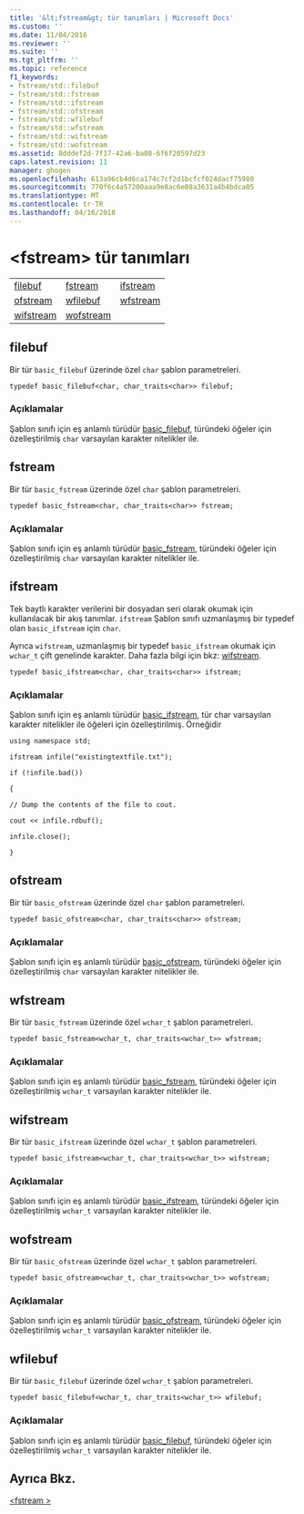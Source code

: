 ```yaml
---
title: '&lt;fstream&gt; tür tanımları | Microsoft Docs'
ms.custom: ''
ms.date: 11/04/2016
ms.reviewer: ''
ms.suite: ''
ms.tgt_pltfrm: ''
ms.topic: reference
f1_keywords:
- fstream/std::filebuf
- fstream/std::fstream
- fstream/std::ifstream
- fstream/std::ofstream
- fstream/std::wfilebuf
- fstream/std::wfstream
- fstream/std::wifstream
- fstream/std::wofstream
ms.assetid: 8dddef2d-7f17-42a6-ba08-6f6f20597d23
caps.latest.revision: 11
manager: ghogen
ms.openlocfilehash: 613a96cb4d6ca174c7cf2d1bcfcf024dacf75980
ms.sourcegitcommit: 770f6c4a57200aaa9e8ac6e08a3631a4b4bdca05
ms.translationtype: MT
ms.contentlocale: tr-TR
ms.lasthandoff: 04/16/2018
---
```

# <a name="ltfstreamgt-typedefs"></a>&lt;fstream&gt; tür tanımları
||||  
|-|-|-|  
|[filebuf](#filebuf)|[fstream](#fstream)|[ifstream](#ifstream)|  
|[ofstream](#ofstream)|[wfilebuf](#wfilebuf)|[wfstream](#wfstream)|  
|[wifstream](#wifstream)|[wofstream](#wofstream)|  
  
##  <a name="filebuf"></a>  filebuf  
 Bir tür `basic_filebuf` üzerinde özel `char` şablon parametreleri.  
  
```
typedef basic_filebuf<char, char_traits<char>> filebuf;
```  
  
### <a name="remarks"></a>Açıklamalar  
 Şablon sınıfı için eş anlamlı türüdür [basic_filebuf](../standard-library/basic-filebuf-class.md), türündeki öğeler için özelleştirilmiş `char` varsayılan karakter nitelikler ile.  
  
##  <a name="fstream"></a>  fstream  
 Bir tür `basic_fstream` üzerinde özel `char` şablon parametreleri.  
  
```
typedef basic_fstream<char, char_traits<char>> fstream;
```  
  
### <a name="remarks"></a>Açıklamalar  
 Şablon sınıfı için eş anlamlı türüdür [basic_fstream](../standard-library/basic-fstream-class.md), türündeki öğeler için özelleştirilmiş `char` varsayılan karakter nitelikler ile.  
  
##  <a name="ifstream"></a>  ifstream  
 Tek baytlı karakter verilerini bir dosyadan seri olarak okumak için kullanılacak bir akış tanımlar. `ifstream` Şablon sınıfı uzmanlaşmış bir typedef olan `basic_ifstream` için `char`.  
  
 Ayrıca `wifstream`, uzmanlaşmış bir typedef `basic_ifstream` okumak için `wchar_t` çift genelinde karakter. Daha fazla bilgi için bkz: [wifstream](../standard-library/fstream-typedefs.md#wifstream).  
  
```
typedef basic_ifstream<char, char_traits<char>> ifstream;
```  
  
### <a name="remarks"></a>Açıklamalar  
 Şablon sınıfı için eş anlamlı türüdür [basic_ifstream](../standard-library/basic-ifstream-class.md), tür char varsayılan karakter nitelikler ile öğeleri için özelleştirilmiş. Örneğidir  
  
 `using namespace std;`  
  
 `ifstream infile("existingtextfile.txt");`  
  
 `if (!infile.bad())`  
  
 `{`  
  
 `// Dump the contents of the file to cout.`  
  
 `cout << infile.rdbuf();`  
  
 `infile.close();`  
  
 `}`  
  
##  <a name="ofstream"></a>  ofstream  
 Bir tür `basic_ofstream` üzerinde özel `char` şablon parametreleri.  
  
```
typedef basic_ofstream<char, char_traits<char>> ofstream;
```  
  
### <a name="remarks"></a>Açıklamalar  
 Şablon sınıfı için eş anlamlı türüdür [basic_ofstream](../standard-library/basic-ofstream-class.md), türündeki öğeler için özelleştirilmiş `char` varsayılan karakter nitelikler ile.  
  
##  <a name="wfstream"></a>  wfstream  
 Bir tür `basic_fstream` üzerinde özel `wchar_t` şablon parametreleri.  
  
```
typedef basic_fstream<wchar_t, char_traits<wchar_t>> wfstream;
```  
  
### <a name="remarks"></a>Açıklamalar  
 Şablon sınıfı için eş anlamlı türüdür [basic_fstream](../standard-library/basic-fstream-class.md), türündeki öğeler için özelleştirilmiş `wchar_t` varsayılan karakter nitelikler ile.  
  
##  <a name="wifstream"></a>  wifstream  
 Bir tür `basic_ifstream` üzerinde özel `wchar_t` şablon parametreleri.  
  
```
typedef basic_ifstream<wchar_t, char_traits<wchar_t>> wifstream;
```  
  
### <a name="remarks"></a>Açıklamalar  
 Şablon sınıfı için eş anlamlı türüdür [basic_ifstream](../standard-library/basic-ifstream-class.md), türündeki öğeler için özelleştirilmiş `wchar_t` varsayılan karakter nitelikler ile.  
  
##  <a name="wofstream"></a>  wofstream  
 Bir tür `basic_ofstream` üzerinde özel `wchar_t` şablon parametreleri.  
  
```
typedef basic_ofstream<wchar_t, char_traits<wchar_t>> wofstream;
```  
  
### <a name="remarks"></a>Açıklamalar  
 Şablon sınıfı için eş anlamlı türüdür [basic_ofstream](../standard-library/basic-ofstream-class.md), türündeki öğeler için özelleştirilmiş `wchar_t` varsayılan karakter nitelikler ile.  
  
##  <a name="wfilebuf"></a>  wfilebuf  
 Bir tür `basic_filebuf` üzerinde özel `wchar_t` şablon parametreleri.  
  
```
typedef basic_filebuf<wchar_t, char_traits<wchar_t>> wfilebuf;
```  
  
### <a name="remarks"></a>Açıklamalar  
 Şablon sınıfı için eş anlamlı türüdür [basic_filebuf](../standard-library/basic-filebuf-class.md), türündeki öğeler için özelleştirilmiş `wchar_t` varsayılan karakter nitelikler ile.  
  
## <a name="see-also"></a>Ayrıca Bkz.  
 [\<fstream >](../standard-library/fstream.md)



